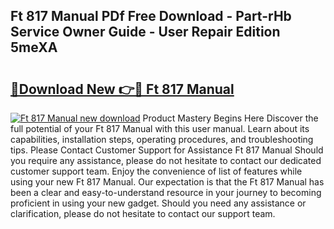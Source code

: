 ## Ft 817 Manual PDf Free Download - Part-rHb Service Owner Guide - User Repair Edition 5meXA

# <h2><a href="http://bc16773.oget.top/?id=Ft+817+Manual">🔗Download New 👉🔴 Ft 817 Manual</a></h2>

[![Ft 817 Manual new download](https://i.imgur.com/5g1atiW.png)](http://bc16773.oget.top/?id=Ft+817+Manual)
Product Mastery Begins Here Discover the full potential of your Ft 817 Manual with this user manual. Learn about its capabilities, installation steps, operating procedures, and troubleshooting tips. Please Contact Customer Support for Assistance Ft 817 Manual Should you require any assistance, please do not hesitate to contact our dedicated customer support team. Enjoy the convenience of list of features while using your new Ft 817 Manual. Our expectation is that the Ft 817 Manual has been a clear and easy-to-understand resource in your journey to becoming proficient in using your new gadget. Should you need any assistance or clarification, please do not hesitate to contact our support team.
